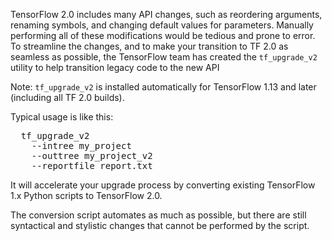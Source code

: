 TensorFlow 2.0 includes many API changes, such as reordering arguments, renaming symbols, and changing default values for parameters. Manually performing all of these modifications would be tedious and prone to error. To streamline the changes, and to make your transition to TF 2.0 as seamless as possible, the TensorFlow team has created the `tf_upgrade_v2` utility to help transition legacy code to the new API

Note: `tf_upgrade_v2` is installed automatically for TensorFlow 1.13 and later (including all TF 2.0 builds).

Typical usage is like this:

<pre class="devsite-terminal devsite-click-to-copy prettyprint lang-bsh">
  tf_upgrade_v2
    --intree my_project
    --outtree my_project_v2
    --reportfile report.txt
</pre>

It will accelerate your upgrade process by converting existing TensorFlow 1.x Python scripts to TensorFlow 2.0.

The conversion script automates as much as possible, but there are still syntactical and stylistic changes that cannot be performed by the script.

